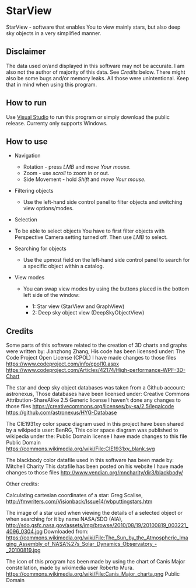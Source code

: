 # StarView

StarView - software that enables You to view mainly stars, but also deep sky objects in a very simplified manner.

## Disclaimer

The data used or/and displayed in this software may not be accurate. I am also not the author of majority of this data. See *Credits* below.
There might also be some bugs and/or memory leaks. All those were unintentional.
Keep that in mind when using this program. 

## How to run

Use [Visual Studio](https://visualstudio.microsoft.com/vs/) to run this program or simply download the public release.
Currenty only supports Windows.

## How to use

* Navigation

  * Rotation - press *LMB* and *move Your mouse.*
  * Zoom - use *scroll* to zoom in or out.
  * Side Movement - hold *Shift* and *move Your mouse.*

* Filtering objects

  * Use the left-hand side control panel to filter objects and switching view options/modes.

* Selection

 * To be able to select objects You have to first filter objects with Perspective Camera setting turned off. Then use *LMB* to select.

* Searching for objects

  * Use the upmost field on the left-hand side control panel to search for a specific object within a catalog.

* View modes

  * You can swap view modes by using the buttons placed in the bottom left side of the window:

    * 1: Star view (StarView and GraphView)
    * 2: Deep sky object view (DeepSkyObjectView)

## Credits

Some parts of this software related to the creation of 3D charts and graphs were written by: Jianzhong Zhang,
His code has been licensed under: The Code Project Open License (CPOL)
I have made changes to those files
https://www.codeproject.com/info/cpol10.aspx
https://www.codeproject.com/Articles/42174/High-performance-WPF-3D-Chart

The star and deep sky object databases was taken from a Github account: astronexus,
Those databases have been licensed under: Creative Commons Attribution-ShareAlike 2.5 Generic license
I haven't done any changes to those files
https://creativecommons.org/licenses/by-sa/2.5/legalcode
https://github.com/astronexus/HYG-Database

The CIE1931xy color space diagram used in this project have been shared by a wikipedia user: BenRG,
This color space diagram was published to wikipedia under the: Public Domain license
I have made changes to this file
Public Domain
https://commons.wikimedia.org/wiki/File:CIE1931xy_blank.svg

The blackbody color datafile used in this software has been made by: Mitchell Charity
This datafile has been posted on his website
I have made changes to those files
http://www.vendian.org/mncharity/dir3/blackbody/


Other credits:

Calculating cartesian coordinates of a star:
Greg Scalise,
http://fmwriters.com/Visionback/Issue14/wbputtingstars.htm 

The image of a star used when viewing the details of a selected object or when searching for it by name
NASA/SDO (AIA),
http://sdo.gsfc.nasa.gov/assets/img/browse/2010/08/19/20100819_003221_4096_0304.jpg
Downloaded from:
https://commons.wikimedia.org/wiki/File:The_Sun_by_the_Atmospheric_Imaging_Assembly_of_NASA%27s_Solar_Dynamics_Observatory_-_20100819.jpg

The icon of this program has been made by using the chart of Canis Major constellation, made by wikimedia user Roberto Mura.
https://commons.wikimedia.org/wiki/File:Canis_Major_charta.png
Public Domain
